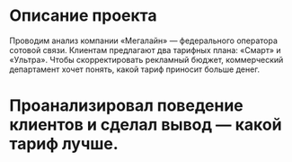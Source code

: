 # Описание проекта
Проводим анализ компании «Мегалайн» — федерального оператора сотовой связи. Клиентам предлагают два тарифных плана: «Смарт» и «Ультра». Чтобы скорректировать рекламный бюджет, коммерческий департамент хочет понять, какой тариф приносит больше денег.


# Проанализировал поведение клиентов и сделал вывод — какой тариф лучше.
